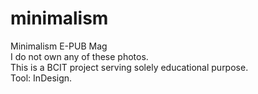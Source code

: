 # minimalism
Minimalism E-PUB Mag<br>
I do not own any of these photos. <br>
This is a BCIT project serving solely educational purpose.<br>
Tool: InDesign.
